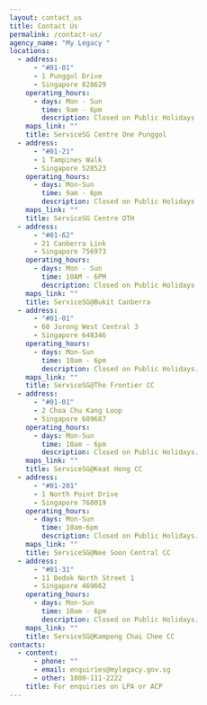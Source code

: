 ```yaml
---
layout: contact_us
title: Contact Us
permalink: /contact-us/
agency_name: "My Legacy "
locations:
  - address:
      - "#01-01"
      - 1 Punggol Drive
      - Singapore 828629
    operating_hours:
      - days: Mon - Sun
        time: 9am - 6pm
        description: Closed on Public Holidays
    maps_link: ""
    title: ServiceSG Centre One Punggol
  - address:
      - "#01-21"
      - 1 Tampines Walk
      - Singapore 528523
    operating_hours:
      - days: Mon-Sun
        time: 9am - 6pm
        description: Closed on Public Holidays
    maps_link: ""
    title: ServiceSG Centre OTH
  - address:
      - "#01-62"
      - 21 Canberra Link
      - Singapore 756973
    operating_hours:
      - days: Mon - Sun
        time: 10AM - 6PM
        description: Closed on Public Holidays
    maps_link: ""
    title: ServiceSG@Bukit Canberra
  - address:
      - "#01-01"
      - 60 Jurong West Central 3
      - Singapore 648346
    operating_hours:
      - days: Mon-Sun
        time: 10am - 6pm
        description: Closed on Public Holidays.
    maps_link: ""
    title: ServiceSG@The Frontier CC
  - address:
      - "#01-01"
      - 2 Choa Chu Kang Loop
      - Singapore 689687
    operating_hours:
      - days: Mon-Sun
        time: 10am - 6pm
        description: Closed on Public Holidays.
    maps_link: ""
    title: ServiceSG@Keat Hong CC
  - address:
      - "#01-201"
      - 1 North Point Drive
      - Singapore 768019
    operating_hours:
      - days: Mon-Sun
        time: 10am-6pm
        description: Closed on Public Holidays.
    maps_link: ""
    title: ServiceSG@Nee Soon Central CC
  - address:
      - "#01-31"
      - 11 Bedok North Street 1
      - Singapore 469662
    operating_hours:
      - days: Mon-Sun
        time: 10am - 6pm
        description: Closed on Public Holidays.
    maps_link: ""
    title: ServiceSG@Kampong Chai Chee CC
contacts:
  - content:
      - phone: ""
      - email: enquiries@mylegacy.gov.sg
      - other: 1800-111-2222
    title: For enquiries on LPA or ACP
---
```

